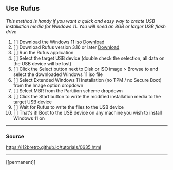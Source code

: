 ## Use Rufus

_This method is handy if you want a quick and easy way to create USB installation media for Windows 11. You will need an 8GB or larger USB flash drive_

1. [ ] Download the Windows 11 iso [Download](https://www.microsoft.com/en-us/software-download/windows11)
2. [ ] Download Rufus version 3.16 or later [Download](https://github.com/pbatard/rufus/releases)
3. [ ] Run the Rufus application
4. [ ] Select the target USB device (double check the selection, all data on the USB device will be lost)
5. [ ] Click the Select button next to Disk or ISO image > Browse to and select the downloaded Windows 11 iso file
6. [ ] Select Extended Windows 11 Installation (no TPM / no Secure Boot) from the Image option dropdown
7. [ ] Select MBR from the Partition scheme dropdown
8. [ ] Click the Start button to write the modified installation media to the target USB device
9. [ ] Wait for Rufus to write the files to the USB device
10. [ ] That's it! Boot to the USB device on any machine you wish to install Windows 11 on

---
### Source

https://i12bretro.github.io/tutorials/0635.html

---
[[permanent]]
